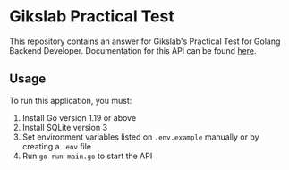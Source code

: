 # Gikslab Practical Test

This repository contains an answer for Gikslab's Practical Test for Golang Backend Developer. Documentation for this API can be found [here](https://documenter.getpostman.com/view/11921205/2s946chF9U#f83c0a4d-bdf1-4734-b20d-0e5f1ba55d94).

## Usage

To run this application, you must:

1. Install Go version 1.19 or above
2. Install SQLite version 3
3. Set environment variables listed on `.env.example` manually or by creating a `.env` file
4. Run `go run main.go` to start the API
